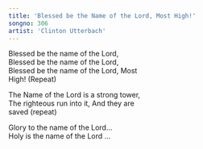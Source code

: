 ```yaml
---
title: 'Blessed be the Name of the Lord, Most High!'
songno: 306
artist: 'Clinton Utterbach'
---
```

Blessed be the name of the Lord,  
Blessed be the name of the Lord,  
Blessed be the name of the Lord, Most  
High! (Repeat)  
  
The Name of the Lord is a strong tower,  
The righteous run into it, And they are  
saved (repeat)  
  
Glory to the name of the Lord…  
Holy is the name of the Lord …  
